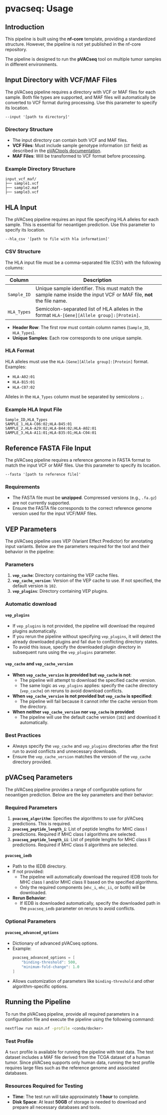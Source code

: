 # pvacseq: Usage

## Introduction

This pipeline is built using the **nf-core** template, providing a standardized structure. However, the pipeline is not yet published in the nf-core repository.

The pipeline is designed to run the **pVACseq** tool on multiple tumor samples in different environments.

## Input Directory with VCF/MAF Files

The pVACseq pipeline requires a directory with VCF or MAF files for each sample. Both file types are supported, and MAF files will automatically be converted to VCF format during processing. Use this parameter to specify its location. 
```
--input '[path to directory]'
```

### Directory Structure

- The input directory can contain both VCF and MAF files.
- **VCF Files**: Must include sample genotype information (`GT` field) as described in the [pVACtools documentation](https://pvactools.readthedocs.io/en/latest/pvacseq/input_file_prep/gt.html).
- **MAF Files**: Will be transformed to VCF format before processing.

### Example Directory Structure

```plaintext
input_vcf_maf/
├── sample1.vcf
├── sample2.maf
├── sample3.vcf
```

## HLA Input

The pVACseq pipeline requires an input file specifying HLA alleles for each sample. This is essential for neoantigen prediction. Use this parameter to specify its location. 
```
--hla_csv '[path to file with hla information]'
```

### CSV Structure

The HLA input file must be a comma-separated file (CSV) with the following columns:

| Column      | Description                                                                                                            |
|-------------|------------------------------------------------------------------------------------------------------------------------|
| `Sample_ID` | Unique sample identifier. This must match the sample name inside the input VCF or MAF file, **not** the file name.     |
| `HLA_Types` | Semicolon-separated list of HLA alleles in the format `HLA-[Gene][Allele group]:[Protein]`.                            |

- **Header Row**: The first row must contain column names (`Sample_ID`, `HLA_Types`).
- **Unique Samples**: Each row corresponds to one unique sample.

### HLA Format

HLA alleles must use the `HLA-[Gene][Allele group]:[Protein]` format. Examples:
- `HLA-A02:01`
- `HLA-B15:01`
- `HLA-C07:02`

Alleles in the `HLA_Types` column must be separated by semicolons `;`.

### Example HLA Input File

```csv title="hla_input.csv"
Sample_ID,HLA_Types
SAMPLE_1,HLA-C06:02;HLA-B45:01
SAMPLE_2,HLA-A29:02;HLA-B44:02;HLA-A02:01
SAMPLE_3,HLA-A11:01;HLA-B35:01;HLA-C04:01
```

## Reference FASTA File Input

The pVACseq pipeline requires a reference genome in FASTA format to match the input VCF or MAF files. Use this parameter to specify its location. 
```
--fasta '[path to reference file]'
```

### Requirements

- The FASTA file must be **unzipped**. Compressed versions (e.g., `.fa.gz`) are not currently supported.
- Ensure the FASTA file corresponds to the correct reference genome version used for the input VCF/MAF files.

## VEP Parameters

The pVACseq pipeline uses VEP (Variant Effect Predictor) for annotating input variants. Below are the parameters required for the tool and their behavior in the pipeline:

### Parameters

1. **`vep_cache`**: Directory containing the VEP cache files.
2. **`vep_cache_version`**: Version of the VEP cache to use. If not specified, the default version is `102`.
3. **`vep_plugins`**: Directory containing VEP plugins.

### Automatic download

#### **`vep_plugins`**
- If `vep_plugins` is not provided, the pipeline will download the required plugins automatically.
- If you rerun the pipeline without specifying `vep_plugins`, it will detect the already downloaded plugins and fail due to conflicting directory states.
- To avoid this issue, specify the downloaded plugin directory in subsequent runs using the `vep_plugins` parameter.

#### **`vep_cache` and `vep_cache_version`**
- **When `vep_cache_version` is provided but `vep_cache` is not**:
  - The pipeline will attempt to download the specified cache version.
  - The same logic as `vep_plugins` applies: specify the cache directory (`vep_cache`) on reruns to avoid download conflicts.
- **When `vep_cache_version` is not provided but `vep_cache` is specified**:
  - The pipeline will fail because it cannot infer the cache version from the directory.
- **When neither `vep_cache_version` nor `vep_cache` is provided**:
  - The pipeline will use the default cache version (`102`) and download it automatically.

### Best Practices

- Always specify the `vep_cache` and `vep_plugins` directories after the first run to avoid conflicts and unnecessary downloads.
- Ensure the `vep_cache_version` matches the version of the `vep_cache` directory provided.


## pVACseq Parameters

The pVACseq pipeline provides a range of configurable options for neoantigen prediction. Below are the key parameters and their behavior:

### Required Parameters

1. **`pvacseq_algorithm`**: Specifies the algorithms to use for pVACseq predictions. This is required.
2. **`pvacseq_peptide_length_i`**: List of peptide lengths for MHC class I predictions. Required if MHC class I algorithms are selected.
3. **`pvacseq_peptide_length_ii`**: List of peptide lengths for MHC class II predictions. Required if MHC class II algorithms are selected.
#### **`pvacseq_iedb`**
- Path to the IEDB directory.
- If not provided:
  - The pipeline will automatically download the required IEDB tools for MHC class I and/or MHC class II based on the specified algorithms.
  - Only the required components (`mhc_i`, `mhc_ii`, or both) will be downloaded.
- **Rerun Behavior**:
  - If IEDB is downloaded automatically, specify the downloaded path in the `pvacseq_iedb` parameter on reruns to avoid conflicts.

### Optional Parameters
#### **`pvacseq_advanced_options`**
- Dictionary of advanced pVACseq options.
- Example:
  ```groovy
  pvacseq_advanced_options = [
      "binding-threshold": 500,
      "minimum-fold-change": 1.0
  ]
  ```
- Allows customization of parameters like `binding-threshold` and other algorithm-specific options.

## Running the Pipeline

To run the pVACseq pipeline, provide all required parameters in a configuration file and execute the pipeline using the following command:

```bash
nextflow run main.nf -profile <conda/docker>
```

### Test Profile

A `test` profile is available for running the pipeline with test data. The test dataset includes a MAF file derived from the TCGA dataset of a human tumor. Since pVACseq supports only human data, running the test profile requires large files such as the reference genome and associated databases.

### Resources Required for Testing

- **Time**: The test run will take approximately **1 hour** to complete.
- **Disk Space**: At least **50GB** of storage is needed to download and prepare all necessary databases and tools.

